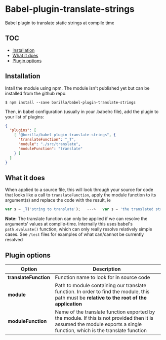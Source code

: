 # Babel-plugin-translate-strings

Babel plugin to translate static strings at compile time

## TOC

* [Installation](#installation)
* [What it does](#what-it-does)
* [Plugin options](#plugin-options)

## Installation

Intall the module using npm. The module isn't published yet but can be installed from the github repo:
```shell
$ npm install --save borilla/babel-plugin-translate-strings
```

Then, in babel configuration (usually in your .babelrc file), add the plugin to your list of plugins:
```json
{
  "plugins": [
    [ "@borilla/babel-plugin-translate-strings", {
      "translateFunction": "_T",
      "module": "./src/translate",
      "moduleFunction": "translate"
    } ]
  ]
}
```

## What it does

When applied to a source file, this will look through your source for code that looks like a call to `translateFunction`, apply the module function to its argument(s) and replace the code with the result, ie
```js
var s = _T('string to translate');   --->   var s = 'the translated string';
```

__Note:__ The translate function can only be applied if we can resolve the arguments' values at compile-time. Internally this uses babel's `path.evaluate()` function, which can only really resolve relatively simple cases. See `/test` files for examples of what can/cannot be currently resolved

## Plugin options

| Option | Description |
| ------ | --- |
| __translateFunction__ | Function name to look for in source code |
| __module__ | Path to module containing our translate function. In order to find the module, this path must be __relative to the root of the application__ |
| __moduleFunction__ | Name of the translate function exported by the module. If this is not provided then it is assumed the module exports a single function, which is the translate function |
